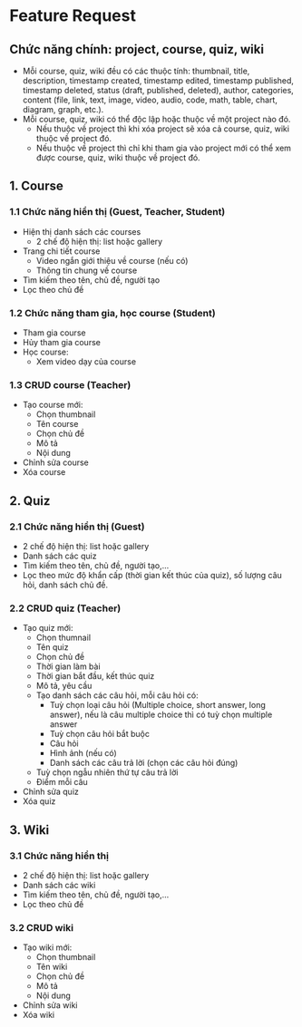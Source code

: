 # Feature Request

## Chức năng chính: project, course, quiz, wiki

- Mỗi course, quiz, wiki đều có các thuộc tính: thumbnail, title, description, timestamp created, timestamp edited, timestamp published, timestamp deleted, status (draft, published, deleted), author, categories, content (file, link, text, image, video, audio, code, math, table, chart, diagram, graph, etc.).
- Mỗi course, quiz, wiki có thể độc lập hoặc thuộc về một project nào đó.
  - Nếu thuộc về project thì khi xóa project sẽ xóa cả course, quiz, wiki thuộc về project đó.
  - Nếu thuộc về project thì chỉ khi tham gia vào project mới có thể xem được course, quiz, wiki thuộc về project đó.

## 1. Course

### 1.1 Chức năng hiển thị (Guest, Teacher, Student)

- Hiện thị danh sách các courses
  - 2 chế độ hiện thị: list hoặc gallery
- Trang chi tiết course
  - Video ngắn giới thiệu về course (nếu có)
  - Thông tin chung về course
- Tìm kiếm theo tên, chủ đề, người tạo
- Lọc theo chủ đề

### 1.2 Chức năng tham gia, học course (Student)

- Tham gia course
- Hủy tham gia course
- Học course:
  - Xem video dạy của course

### 1.3 CRUD course (Teacher)

- Tạo course mới:
  - Chọn thumbnail
  - Tên course
  - Chọn chủ đề
  - Mô tả
  - Nội dung
- Chỉnh sửa course
- Xóa course

## 2. Quiz

### 2.1 Chức năng hiển thị (Guest)

- 2 chế độ hiện thị: list hoặc gallery
- Danh sách các quiz
- Tìm kiếm theo tên, chủ đề, người tạo,...
- Lọc theo mức độ khẩn cấp (thời gian kết thúc của quiz), số lượng câu hỏi, danh sách chủ đề.

### 2.2 CRUD quiz (Teacher)

- Tạo quiz mới:
  - Chọn thumnail
  - Tên quiz
  - Chọn chủ đề
  - Thời gian làm bài
  - Thời gian bắt đầu, kết thúc quiz
  - Mô tả, yêu cầu
  - Tạo danh sách các câu hỏi, mỗi câu hỏi có:
    - Tuỳ chọn loại câu hỏi (Multiple choice, short answer, long answer), nếu là câu multiple choice thì có tuỳ chọn multiple answer
    - Tuỳ chọn câu hỏi bắt buộc
    - Câu hỏi
    - Hình ảnh (nếu có)
    - Danh sách các câu trả lời (chọn các câu hỏi đúng)
  - Tuỳ chọn ngẫu nhiên thứ tự câu trả lời
  - Điểm mỗi câu
- Chỉnh sửa quiz
- Xóa quiz

## 3. Wiki

### 3.1 Chức năng hiển thị

- 2 chế độ hiện thị: list hoặc gallery
- Danh sách các wiki
- Tìm kiếm theo tên, chủ đề, người tạo,...
- Lọc theo chủ đề

### 3.2 CRUD wiki

- Tạo wiki mới:
  - Chọn thumbnail
  - Tên wiki
  - Chọn chủ đề
  - Mô tả
  - Nội dung
- Chỉnh sửa wiki
- Xóa wiki
